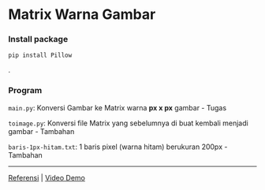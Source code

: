 # Matrix Warna Gambar

### Install package
```
pip install Pillow
```

.
### Program

`main.py`: Konversi Gambar ke Matrix warna **px x px** gambar - Tugas

`toimage.py`: Konversi file Matrix yang sebelumnya di buat kembali menjadi gambar - Tambahan

`baris-1px-hitam.txt`: 1 baris pixel (warna hitam) berukuran 200px - Tambahan

---

[Referensi](https://github.com/indianwhocodes/SparseCodingProject) | [Video Demo](https://sl.unsrat.ac.id/Demo1PengolahanCitra_yeftaasyel)

